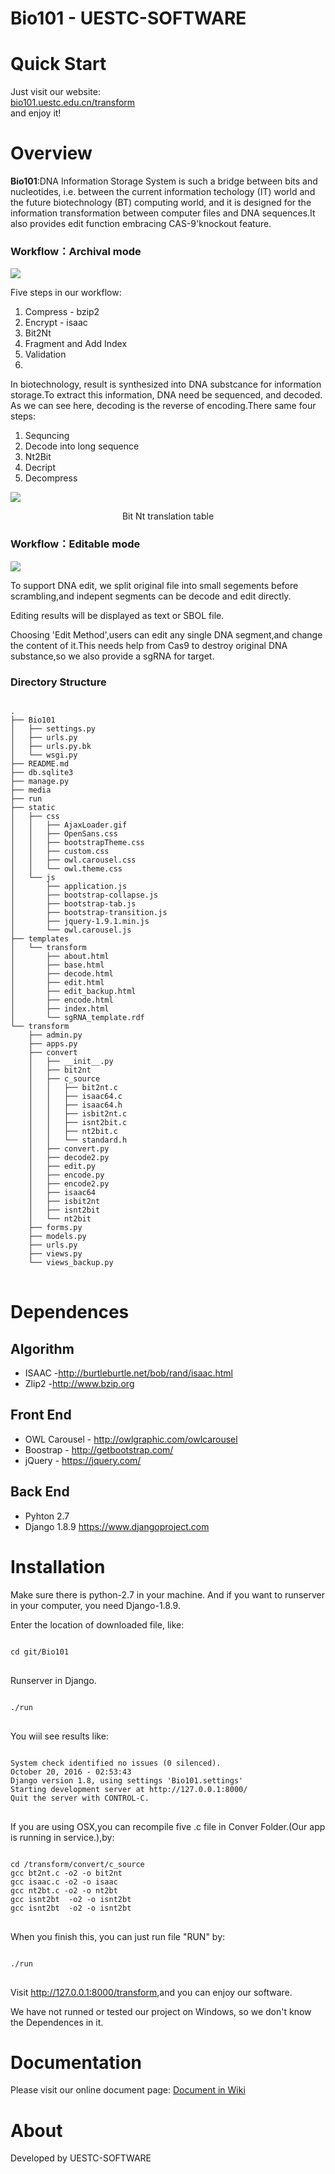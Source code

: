 # Bio101 - UESTC-SOFTWARE

<h1>Quick Start</h1>
<p>Just visit our website:<br>
<a href="https://bio101.uestc.edu.cn/transform">bio101.uestc.edu.cn/transform</a><br>
and enjoy it!
<p>

<h1>Overview</h1>
<p> <strong>Bio101</strong>:DNA Information Storage System is such a bridge between bits and nucleotides, i.e. between the current information techology (IT) world and the future biotechnology (BT) computing world, and it is designed for the information transformation between computer files and DNA sequences.It also provides edit function embracing CAS-9'knockout feature.</p>
<h3>Workflow：Archival mode </h3>

<img src="http://bio101.uestc.edu.cn/static/images/about_5.png" >
<p>Five steps in our workflow:
<ol>
<li>Compress - bzip2</li>
<li>Encrypt - isaac</li>
<li>Bit2Nt </li>
<li>Fragment and Add Index</li>
<li>Validation<li>
</ol>
<p>
In biotechnology, result is synthesized into DNA substcance for information storage.To extract this information, DNA need be sequenced, and decoded.
As we can see here, decoding is the reverse of encoding.There same four steps:
</p>
<ol>
<li>Sequncing</li>
<li>Decode into long sequence</li>
<li>Nt2Bit</li>
<li>Decript</li>
<li>Decompress</li>
</ol>
<img src="http://2016.igem.org/wiki/images/9/96/Uestc_software-modeling_table2.png" >
<p style="fontsize:small;text-align:center;">Bit Nt translation table</p>
</p>
<h3>Workflow：Editable mode</h3>
<img src="http://2016.igem.org/wiki/images/2/27/Uestc_software-011.jpg">
<p>To support DNA edit, we split original file into small segements before scrambling,and indepent segments can be decode and edit directly.</p>
<p>Editing results will be displayed as text or SBOL file.</p>

<p>Choosing 'Edit Method',users can edit any single DNA segment,and change the content of it.This needs help from Cas9 to destroy original DNA substance,so we also provide  a sgRNA for target.</p>

<h3>Directory Structure</h3>
<pre>
<code>
.
├── Bio101
│   ├── settings.py
│   ├── urls.py
│   ├── urls.py.bk
│   └── wsgi.py
├── README.md
├── db.sqlite3
├── manage.py
├── media
├── run
├── static
│   ├── css
│   │   ├── AjaxLoader.gif
│   │   ├── OpenSans.css
│   │   ├── bootstrapTheme.css
│   │   ├── custom.css
│   │   ├── owl.carousel.css
│   │   └── owl.theme.css
│   └── js
│       ├── application.js
│       ├── bootstrap-collapse.js
│       ├── bootstrap-tab.js
│       ├── bootstrap-transition.js
│       ├── jquery-1.9.1.min.js
│       └── owl.carousel.js
├── templates
│   └── transform
│       ├── about.html
│       ├── base.html
│       ├── decode.html
│       ├── edit.html
│       ├── edit_backup.html
│       ├── encode.html
│       ├── index.html
│       └── sgRNA_template.rdf
└── transform
    ├── admin.py
    ├── apps.py
    ├── convert
    │   ├── __init__.py
    │   ├── bit2nt
    │   ├── c_source
    │   │   ├── bit2nt.c
    │   │   ├── isaac64.c
    │   │   ├── isaac64.h
    │   │   ├── isbit2nt.c
    │   │   ├── isnt2bit.c
    │   │   ├── nt2bit.c
    │   │   └── standard.h
    │   ├── convert.py
    │   ├── decode2.py
    │   ├── edit.py
    │   ├── encode.py
    │   ├── encode2.py
    │   ├── isaac64
    │   ├── isbit2nt
    │   ├── isnt2bit
    │   └── nt2bit
    ├── forms.py
    ├── models.py
    ├── urls.py
    ├── views.py
    └── views_backup.py
</code>
</pre>
<h1>Dependences</h1>
<h2>Algorithm</h2>
<ul>
<li>ISAAC -<a href="http://burtleburtle.net/bob/rand/isaac.html">http://burtleburtle.net/bob/rand/isaac.html</a></li>
<li>Zlip2 -<a href="http://www.bzip.org">http://www.bzip.org</a></li>
</ul>

<h2>Front End</h2>
<ul>
<li>OWL Carousel - <a href="http://owlgraphic.com/owlcarousel">http://owlgraphic.com/owlcarousel</a></li>
<li>Boostrap - <a href="http://getbootstrap.com/">http://getbootstrap.com/</a></li>
<li>jQuery - <a href="https://jquery.com/">https://jquery.com/</a></li>
</ul>

<h2>Back End</h2>
<ul>
<li>Pyhton 2.7</li>
<li>Django 1.8.9 <a href="https://www.djangoproject.com">https://www.djangoproject.com</a></li>
</ul>
<h1>Installation</h1>
Make sure there is python-2.7 in your machine.
And if you want to runserver in your computer, you need Django-1.8.9.


Enter the location of downloaded file, like:
<pre>
<code>
cd git/Bio101
</code>
</pre>
Runserver in Django.
<pre>
<code>
./run
</code>
</pre>

You wiil see results like:
<pre>
<code>
System check identified no issues (0 silenced).
October 20, 2016 - 02:53:43
Django version 1.8, using settings 'Bio101.settings'
Starting development server at http://127.0.0.1:8000/
Quit the server with CONTROL-C.
</code>
</pre>
<p>If you are using OSX,you can recompile five .c file in Conver Folder.(Our app is running in service.),by:
<pre>
<code>
cd /transform/convert/c_source
gcc bt2nt.c -o2 -o bit2nt
gcc isaac.c -o2 -o isaac
gcc nt2bt.c -o2 -o nt2bt
gcc isnt2bt  -o2 -o isnt2bt
gcc isnt2bt  -o2 -o isnt2bt
</code>
</pre>
When you finish this, you can just run  file "RUN" by:</p>
<pre>
<code>
./run
</code>
</pre>
   <p> Visit <a href="http://127.0.0.1:8000/transform">http://127.0.0.1:8000/transform</a>,and you can enjoy our software.</p>
   <P>We have not runned or tested our project on Windows, so we don't know the Dependences in it. </P>
<h1> Documentation</h1> 
<p>Please visit our online document page: <a href="http://2016.igem.org/Team:UESTC-software/Document" target="_blank">Document in Wiki</a>
<h1>About</h1>
<p>Developed by UESTC-SOFTWARE</p>

